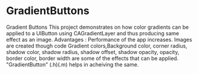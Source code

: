 GradientButtons
===============

Gradient Buttons
This project demonstrates on how color gradients can be applied to a UIButton using CAGradientLayer and thus producing same effect as an image. 
Advantages : Performance of the app increases. Images are created though code
Gradient colors,Background color, corner radius, shadow color, shadow radius, shadow offset, shadow opacity, opacity, border color, border width are some of the effects that can be applied. "GradientButton" (.h)(.m) helps in acheiving the same.
